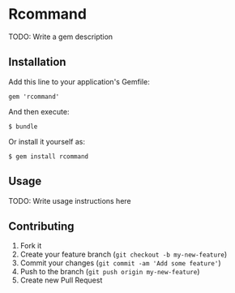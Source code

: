 # Rcommand

TODO: Write a gem description

## Installation

Add this line to your application's Gemfile:

    gem 'rcommand'

And then execute:

    $ bundle

Or install it yourself as:

    $ gem install rcommand

## Usage

TODO: Write usage instructions here

## Contributing

1. Fork it
2. Create your feature branch (`git checkout -b my-new-feature`)
3. Commit your changes (`git commit -am 'Add some feature'`)
4. Push to the branch (`git push origin my-new-feature`)
5. Create new Pull Request
